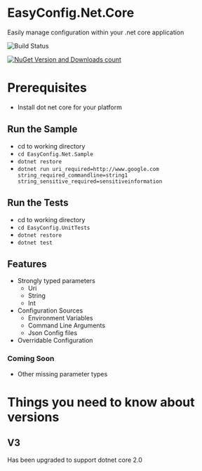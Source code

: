 # EasyConfig.Net.Core

Easily manage configuration within your .net core application

![Build Status](https://travis-ci.org/cohen990/EasyConfig.Net.Core.svg?branch=master)

[![NuGet Version and Downloads count](https://buildstats.info/nuget/EasyConfig.Net.Core)](https://www.nuget.org/packages/EasyConfig.Net.Core)

# Prerequisites
- Install dot net core for your platform

## Run the Sample
- cd to working directory
- `cd EasyConfig.Net.Sample`
- `dotnet restore`
- `dotnet run uri_required=http://www.google.com string_required_commandline=string1 string_sensitive_required=sensitiveinformation`

## Run the Tests
- cd to working directory
- `cd EasyConfig.UnitTests`
- `dotnet restore`
- `dotnet test`

## Features

* Strongly typed parameters
	* Uri
	* String
	* Int
* Configuration Sources
	* Environment Variables
	* Command Line Arguments
	* Json Config files
* Overridable Configuration

### Coming Soon

* Other missing parameter types

# Things you need to know about versions

## V3
Has been upgraded to support dotnet core 2.0
